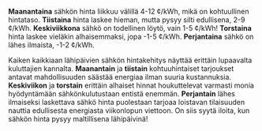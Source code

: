 **Maanantaina** sähkön hinta liikkuu välillä 4-12 ¢/kWh, mikä on kohtuullinen hintataso. **Tiistaina** hinta laskee hieman, mutta pysyy silti edullisena, 2-9 ¢/kWh. **Keskiviikkona** sähkö on todellinen löytö, vain 1-5 ¢/kWh! **Torstaina** hinta laskee vieläkin alhaisemmaksi, jopa -1-5 ¢/kWh. **Perjantaina** sähkö on lähes ilmaista, -1-2 ¢/kWh.

Kaiken kaikkiaan lähipäivien sähkön hintakehitys näyttää erittäin lupaavalta kuluttajien kannalta. **Maanantain** ja **tiistain** kohtuuhintaiset tarjoukset antavat mahdollisuuden säästää energiaa ilman suuria kustannuksia. **Keskiviikon** ja **torstain** erittäin alhaiset hinnat houkuttelevat varmasti monia hyödyntämään sähkönkulutustaan entistä enemmän. **Perjantain** lähes ilmaiseksi laskettava sähkö hinta puolestaan tarjoaa loistavan tilaisuuden nauttia edullisesta energiasta viikonlopun viettoon. On siis syytä iloita, kun sähkön hinta pysyy maltillisena lähipäivinä!